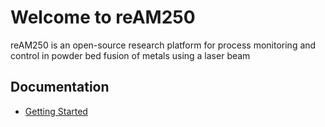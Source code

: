 # Welcome to reAM250
reAM250 is an open-source research platform for process monitoring and control in powder bed fusion of metals using a laser beam

## Documentation
- [Getting Started](./docs/getting-started.md)
